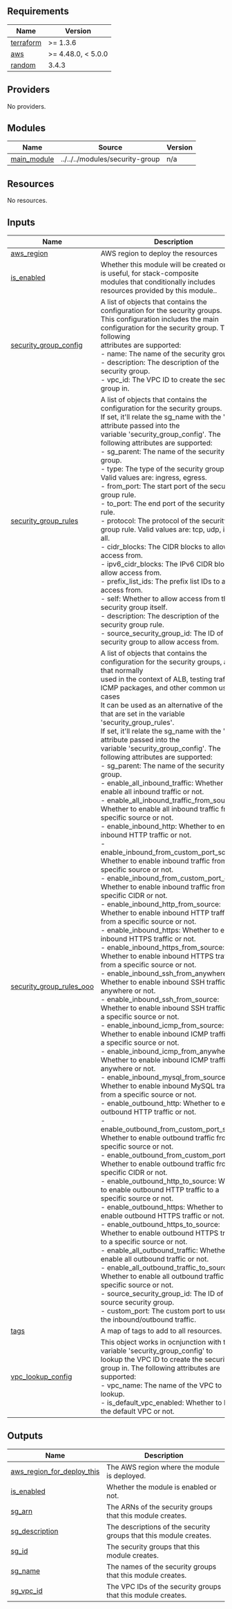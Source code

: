 <!-- BEGIN_TF_DOCS -->
## Requirements

| Name | Version |
|------|---------|
| <a name="requirement_terraform"></a> [terraform](#requirement\_terraform) | >= 1.3.6 |
| <a name="requirement_aws"></a> [aws](#requirement\_aws) | >= 4.48.0, < 5.0.0 |
| <a name="requirement_random"></a> [random](#requirement\_random) | 3.4.3 |

## Providers

No providers.

## Modules

| Name | Source | Version |
|------|--------|---------|
| <a name="module_main_module"></a> [main\_module](#module\_main\_module) | ../../../modules/security-group | n/a |

## Resources

No resources.

## Inputs

| Name | Description | Type | Default | Required |
|------|-------------|------|---------|:--------:|
| <a name="input_aws_region"></a> [aws\_region](#input\_aws\_region) | AWS region to deploy the resources | `string` | n/a | yes |
| <a name="input_is_enabled"></a> [is\_enabled](#input\_is\_enabled) | Whether this module will be created or not. It is useful, for stack-composite<br>modules that conditionally includes resources provided by this module.. | `bool` | n/a | yes |
| <a name="input_security_group_config"></a> [security\_group\_config](#input\_security\_group\_config) | A list of objects that contains the configuration for the security groups.<br>This configuration includes the main configuration for the security group. The following<br>attributes are supported:<br>- name: The name of the security group.<br>- description: The description of the security group.<br>- vpc\_id: The VPC ID to create the security group in. | <pre>list(object({<br>    name        = string<br>    description = optional(string, null)<br>    vpc_id      = optional(string, null)<br>  }))</pre> | `null` | no |
| <a name="input_security_group_rules"></a> [security\_group\_rules](#input\_security\_group\_rules) | A list of objects that contains the configuration for the security groups.<br>If set, it'll relate the sg\_name with the 'name' attribute passed into the<br>variable 'security\_group\_config'. The following attributes are supported:<br>- sg\_parent: The name of the security group.<br>- type: The type of the security group rule. Valid values are: ingress, egress.<br>- from\_port: The start port of the security group rule.<br>- to\_port: The end port of the security group rule.<br>- protocol: The protocol of the security group rule. Valid values are: tcp, udp, icmp, all.<br>- cidr\_blocks: The CIDR blocks to allow access from.<br>- ipv6\_cidr\_blocks: The IPv6 CIDR blocks to allow access from.<br>- prefix\_list\_ids: The prefix list IDs to allow access from.<br>- self: Whether to allow access from the security group itself.<br>- description: The description of the security group rule.<br>- source\_security\_group\_id: The ID of the security group to allow access from. | <pre>list(object({<br>    sg_parent                = string<br>    type                     = string<br>    from_port                = number<br>    to_port                  = number<br>    protocol                 = string<br>    cidr_blocks              = optional(list(string), null)<br>    ipv6_cidr_blocks         = optional(list(string), null)<br>    prefix_list_ids          = optional(list(string), null)<br>    self                     = optional(bool, false)<br>    description              = optional(string, "no description")<br>    source_security_group_id = optional(string, null)<br>  }))</pre> | `null` | no |
| <a name="input_security_group_rules_ooo"></a> [security\_group\_rules\_ooo](#input\_security\_group\_rules\_ooo) | A list of objects that contains the configuration for the security groups, and that normally<br>used in the context of ALB, testing traffic for ICMP packages, and other common use-cases<br>It can be used as an alternative of the values that are set in the variable 'security\_group\_rules'.<br>If set, it'll relate the sg\_name with the 'name' attribute passed into the<br>variable 'security\_group\_config'. The following attributes are supported:<br>- sg\_parent: The name of the security group.<br>- enable\_all\_inbound\_traffic: Whether to enable all inbound traffic or not.<br>- enable\_all\_inbound\_traffic\_from\_source: Whether to enable all inbound traffic from a specific source or not.<br>- enable\_inbound\_http: Whether to enable inbound HTTP traffic or not.<br>- enable\_inbound\_from\_custom\_port\_source: Whether to enable inbound traffic from a specific source or not.<br>- enable\_inbound\_from\_custom\_port\_cidr: Whether to enable inbound traffic from a specific CIDR or not.<br>- enable\_inbound\_http\_from\_source: Whether to enable inbound HTTP traffic from a specific source or not.<br>- enable\_inbound\_https: Whether to enable inbound HTTPS traffic or not.<br>- enable\_inbound\_https\_from\_source: Whether to enable inbound HTTPS traffic from a specific source or not.<br>- enable\_inbound\_ssh\_from\_anywhere: Whether to enable inbound SSH traffic from anywhere or not.<br>- enable\_inbound\_ssh\_from\_source: Whether to enable inbound SSH traffic from a specific source or not.<br>- enable\_inbound\_icmp\_from\_source: Whether to enable inbound ICMP traffic from a specific source or not.<br>- enable\_inbound\_icmp\_from\_anywhere: Whether to enable inbound ICMP traffic from anywhere or not.<br>- enable\_inbound\_mysql\_from\_source: Whether to enable inbound MySQL traffic from a specific source or not.<br>- enable\_outbound\_http: Whether to enable outbound HTTP traffic or not.<br>- enable\_outbound\_from\_custom\_port\_source: Whether to enable outbound traffic from a specific source or not.<br>- enable\_outbound\_from\_custom\_port\_cidr: Whether to enable outbound traffic from a specific CIDR or not.<br>- enable\_outbound\_http\_to\_source: Whether to enable outbound HTTP traffic to a specific source or not.<br>- enable\_outbound\_https: Whether to enable outbound HTTPS traffic or not.<br>- enable\_outbound\_https\_to\_source: Whether to enable outbound HTTPS traffic to a specific source or not.<br>- enable\_all\_outbound\_traffic: Whether to enable all outbound traffic or not.<br>- enable\_all\_outbound\_traffic\_to\_source: Whether to enable all outbound traffic to a specific source or not.<br>- source\_security\_group\_id: The ID of the source security group.<br>- custom\_port: The custom port to use for the inbound/outbound traffic. | <pre>list(object({<br>    sg_parent                               = string<br>    enable_all_inbound_traffic              = optional(bool, false)<br>    enable_all_inbound_traffic_from_source  = optional(bool, false)<br>    enable_inbound_http                     = optional(bool, false)<br>    enable_inbound_from_custom_port_source  = optional(bool, false)<br>    enable_inbound_from_custom_port_cidr    = optional(bool, false)<br>    enable_inbound_http_from_source         = optional(bool, false)<br>    enable_inbound_https                    = optional(bool, false)<br>    enable_inbound_https_from_source        = optional(bool, false)<br>    enable_inbound_ssh_from_anywhere        = optional(bool, false)<br>    enable_inbound_ssh_from_source          = optional(bool, false)<br>    enable_inbound_icmp_from_source         = optional(bool, false)<br>    enable_inbound_icmp_from_anywhere       = optional(bool, false)<br>    enable_inbound_mysql_from_source        = optional(bool, false)<br>    enable_outbound_http                    = optional(bool, false)<br>    enable_outbound_from_custom_port_source = optional(bool, false)<br>    enable_outbound_from_custom_port_cidr   = optional(bool, false)<br>    enable_outbound_http_to_source          = optional(bool, false)<br>    enable_outbound_https                   = optional(bool, false)<br>    enable_outbound_https_to_source         = optional(bool, false)<br>    enable_all_outbound_traffic             = optional(bool, false)<br>    enable_all_outbound_traffic_to_source   = optional(bool, false)<br>    source_security_group_id                = optional(string, null)<br>    custom_port                             = optional(number, null)<br>  }))</pre> | `null` | no |
| <a name="input_tags"></a> [tags](#input\_tags) | A map of tags to add to all resources. | `map(string)` | `{}` | no |
| <a name="input_vpc_lookup_config"></a> [vpc\_lookup\_config](#input\_vpc\_lookup\_config) | This object works in ocnjunction with the variable 'security\_group\_config' to<br>lookup the VPC ID to create the security group in. The following attributes are supported:<br>- vpc\_name: The name of the VPC to lookup.<br>- is\_default\_vpc\_enabled: Whether to lookup the default VPC or not. | <pre>object({<br>    vpc_name               = optional(string, null)<br>    is_default_vpc_enabled = optional(bool, false)<br>  })</pre> | `null` | no |

## Outputs

| Name | Description |
|------|-------------|
| <a name="output_aws_region_for_deploy_this"></a> [aws\_region\_for\_deploy\_this](#output\_aws\_region\_for\_deploy\_this) | The AWS region where the module is deployed. |
| <a name="output_is_enabled"></a> [is\_enabled](#output\_is\_enabled) | Whether the module is enabled or not. |
| <a name="output_sg_arn"></a> [sg\_arn](#output\_sg\_arn) | The ARNs of the security groups that this module creates. |
| <a name="output_sg_description"></a> [sg\_description](#output\_sg\_description) | The descriptions of the security groups that this module creates. |
| <a name="output_sg_id"></a> [sg\_id](#output\_sg\_id) | The security groups that this module creates. |
| <a name="output_sg_name"></a> [sg\_name](#output\_sg\_name) | The names of the security groups that this module creates. |
| <a name="output_sg_vpc_id"></a> [sg\_vpc\_id](#output\_sg\_vpc\_id) | The VPC IDs of the security groups that this module creates. |
<!-- END_TF_DOCS -->
